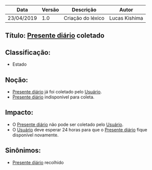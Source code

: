 | Data | Versão | Descrição | Autor |
|---|---|---|---|
| 23/04/2019 | 1.0 | Criação do léxico  | Lucas Kishima |

## Título: [Presente diário](https://github.com/requisitos-2019-1/Ribon/blob/master/Modelagem%20de%20Requisitos/Lexicos/LX022_Presente_diario.md) coletado

## Classificação:

- Estado

## Noção:

- [Presente diário](https://github.com/requisitos-2019-1/Ribon/blob/master/Modelagem%20de%20Requisitos/Lexicos/LX022_Presente_diario.md) já foi coletado pelo [Usuário](https://github.com/requisitos-2019-1/Ribon/blob/master/Modelagem%20de%20Requisitos/Lexicos/LX031_Usuário.md).
- [Presente diário](https://github.com/requisitos-2019-1/Ribon/blob/master/Modelagem%20de%20Requisitos/Lexicos/LX022_Presente_diario.md) indisponível para coleta.

## Impacto:

- O [Presente diário](https://github.com/requisitos-2019-1/Ribon/blob/master/Modelagem%20de%20Requisitos/Lexicos/LX022_Presente_diario.md) não pode ser coletado pelo [Usuário](https://github.com/requisitos-2019-1/Ribon/blob/master/Modelagem%20de%20Requisitos/Lexicos/LX031_Usuário.md).
- O [Usuário](https://github.com/requisitos-2019-1/Ribon/blob/master/Modelagem%20de%20Requisitos/Lexicos/LX031_Usuário.md) deve esperar 24 horas para que o [Presente diário](https://github.com/requisitos-2019-1/Ribon/blob/master/Modelagem%20de%20Requisitos/Lexicos/LX022_Presente_diario.md) fique disponível novamente.

## Sinônimos:

- [Presente diário](https://github.com/requisitos-2019-1/Ribon/blob/master/Modelagem%20de%20Requisitos/Lexicos/LX022_Presente_diario.md) recolhido
